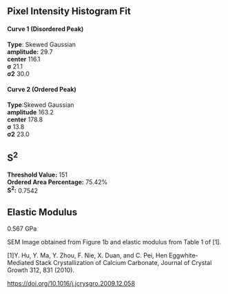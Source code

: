 ## Pixel Intensity Histogram Fit

#### Curve 1 (Disordered Peak)
**Type**: Skewed Gaussian\
**amplitude:** 29.7\
**center** 116.1\
**σ** 21.1\
**σ2** 30.0


#### Curve 2 (Ordered Peak)
**Type**:Skewed Gaussian\
**amplitude** 163.2\
**center** 178.8\
**σ** 13.8\
**σ2** 23.0


## S<sup>2</sup>
**Threshold Value:** 151\
**Ordered Area Percentage:** 75.42%\
**S<sup>2</sup>:** 0.7542

## Elastic Modulus
0.567 GPa


SEM Image obtained from Figure 1b and elastic modulus from Table 1 of [1].

[1]Y. Hu, Y. Ma, Y. Zhou, F. Nie, X. Duan, and C. Pei, Hen Eggwhite-Mediated Stack Crystallization of Calcium Carbonate, Journal of Crystal Growth 312, 831 (2010).

https://doi.org/10.1016/j.jcrysgro.2009.12.058
